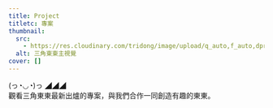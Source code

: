 ```yaml
---
title: Project
titletc: 專案
thumbnail:
  src:
    - https://res.cloudinary.com/tridong/image/upload/q_auto,f_auto,dpr_auto/v1654515985/global/%E4%B8%89%E8%A7%92%E6%9D%B1%E6%9D%B1-%E5%93%81%E7%89%8C%E5%B1%95%E7%A4%BA%E5%B0%81%E9%9D%A2.png
  alt: 三角東東主視覺
cover: []
---
```

<div class="gsap-heading">
<div>
(っ◔◡◔)っ ◢◢◢
</div> 
觀看三角東東最新出爐的專案，與我們合作一同創造有趣的東東。
</div>